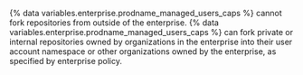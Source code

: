 {% data variables.enterprise.prodname_managed_users_caps %} cannot fork repositories from outside of the enterprise. {% data variables.enterprise.prodname_managed_users_caps %} can fork private or internal repositories owned by organizations in the enterprise into their user account namespace or other organizations owned by the enterprise, as specified by enterprise policy.

